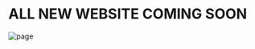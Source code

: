 # ALL NEW WEBSITE COMING SOON

<img src="https://github.com/ECarry/photography-website-nextjs14-full-stack/blob/main/screen/dashboard-photos.png?raw=true" alt="page">
